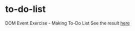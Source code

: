 # to-do-list
DOM Event Exercise - Making To-Do List
See the result [here](https://an1rudh-s.github.io/to-do-list/ )
